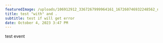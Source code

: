 ```yaml
---
featuredImage: /uploads/106912912_3367267999964161_167260746932248562_n.jpg
title: test "with" and .
subtitle: test if will get error
date: October 4, 2023 3:47 PM
---
```

t﻿est event